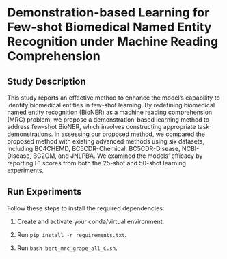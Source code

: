 # Demonstration-based Learning for Few-shot Biomedical Named Entity Recognition under Machine Reading Comprehension

## Study Description
This study reports an effective method to enhance the model’s capability to identify biomedical entities in few-shot learning. 
By redefining biomedical named entity recognition (BioNER) as a machine reading comprehension (MRC) problem, we propose a demonstration-based learning method to address few-shot BioNER, which involves constructing appropriate task demonstrations. 
In assessing our proposed method, we compared the proposed method with existing advanced methods using six datasets, including BC4CHEMD, BC5CDR-Chemical, BC5CDR-Disease, NCBI-Disease, BC2GM, and JNLPBA. 
We examined the models’ efficacy by reporting F1 scores from both the 25-shot and 50-shot learning experiments.

## Run Experiments
Follow these steps to install the required dependencies:

1. Create and activate your conda/virtual environment.

2. Run `pip install -r requirements.txt`.

3. Run `bash bert_mrc_grape_all_C.sh`.
